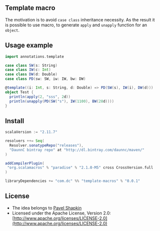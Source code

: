 ## Template macro

The motivation is to avoid `case class` inheritance necessity. As the result it is possible to use macro, to generate `apply` and `unapply` function for an `object`. 

## Usage example

```scala
import annotations.template

case class SW(s: String)
case class IW(c: Int)
case class DW(d: Double)
case class PD(sw: SW, iw: IW, bw: DW)

@template((i: Int, s: String, d: Double) => PD(SW(s), IW(i), DW(d)))
object Test {
  println(apply(2, "sss", 2d))
  println(unapply(PD(SW("s"), IW(1100), BW(28d))))
}
```

## Install

```scala
scalaVersion := "2.11.7"

resolvers ++= Seq(
  Resolver.sonatypeRepo("releases"),
  "DaunnC bintray repo" at "http://dl.bintray.com/daunnc/maven/"
)

addCompilerPlugin(
 "org.scalamacros" % "paradise" % "2.1.0-M5" cross CrossVersion.full
)

libraryDependencies += "com.dc" %% "template-macros" % "0.0.1"
```

## License

* The idea belongs to [Pavel Shapkin](https://github.com/psttf)
* Licensed under the Apache License, Version 2.0: [http://www.apache.org/licenses/LICENSE-2.0](http://www.apache.org/licenses/LICENSE-2.0)
